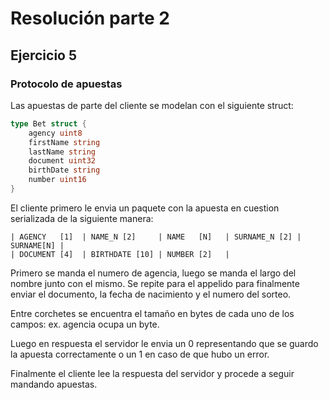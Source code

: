 # Resolución parte 2

## Ejercicio 5

### Protocolo de apuestas
Las apuestas de parte del cliente se modelan con el siguiente struct:

```go
type Bet struct {
	agency uint8 
	firstName string
	lastName string
	document uint32
	birthDate string
	number uint16
}
```

El cliente primero le envia un paquete con la apuesta en cuestion serializada de la siguiente manera:

```
| AGENCY   [1]  | NAME_N [2]     | NAME   [N]   | SURNAME_N [2] | SURNAME[N] | 
| DOCUMENT [4]  | BIRTHDATE [10] | NUMBER [2]   |
```

Primero se manda el numero de agencia, luego se manda el largo del nombre junto con el mismo. Se repite para el appelido para finalmente enviar el documento, la fecha de nacimiento y el numero del sorteo. 

Entre corchetes se encuentra el tamaño en bytes de cada uno de los campos: ex. agencia ocupa un byte. 

Luego en respuesta el servidor le envia un 0 representando que se guardo la apuesta correctamente o un 1 en caso de que hubo un error. 

Finalmente el cliente lee la respuesta del servidor y procede a seguir mandando apuestas. 


